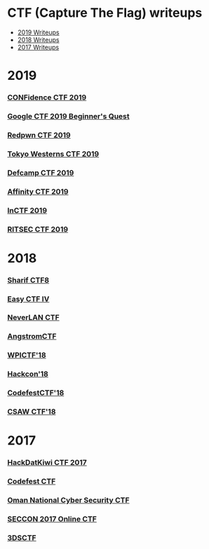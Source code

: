 # CTF (Capture The Flag) writeups

- [2019 Writeups](#2019)
- [2018 Writeups](#2018)
- [2017 Writeups](#2017)


# 2019
### [CONFidence CTF 2019](https://github.com/wr47h/CTF-Writeups/tree/master/2019/CONFidence%20CTF%202019/)
### [Google CTF 2019 Beginner's Quest](https://github.com/wr47h/CTF-Writeups/tree/master/2019/GoogleCTF_Beginners_2019)
### [Redpwn CTF 2019](https://github.com/wr47h/CTF-Writeups/tree/master/2019/Redpwn%20CTF%202019)
### [Tokyo Westerns CTF 2019](https://github.com/wr47h/CTF-Writeups/tree/master/2019/Tokyo%20Westerns%20CTF%202019)
### [Defcamp CTF 2019](https://github.com/wr47h/CTF-Writeups/tree/master/2019/Defcamp%20CTF%202019)
### [Affinity CTF 2019](https://github.com/wr47h/CTF-Writeups/tree/master/2019/Affinity%20CTF%202019)
### [InCTF 2019](https://github.com/wr47h/CTF-Writeups/tree/master/2019/InCTF%202019)
### [RITSEC CTF 2019](https://github.com/wr47h/CTF-Writeups/tree/master/2019/RITSEC%20CTF%202019)

# 2018
### [Sharif CTF8](https://github.com/wr47h/CTF-Writeups/tree/master/2018/Sharif%20CTF8)
### [Easy CTF IV](https://github.com/wr47h/CTF-Writeups/tree/master/2018/Easy%20CTF%20IV1)
### [NeverLAN CTF](https://github.com/wr47h/CTF-Writeups/tree/master/2018/NeverLAN%20CTF%202018)
### [AngstromCTF](https://github.com/wr47h/CTF-Writeups/tree/master/2018/AngstromCTF)
### [WPICTF'18](https://github.com/wr47h/CTF-Writeups/tree/master/2018/WPICTF'18)
### [Hackcon'18](https://github.com/wr47h/CTF-Writeups/tree/master/2018/Hackcon'18)
### [CodefestCTF'18](https://github.com/wr47h/CTF-Writeups/tree/master/2018/CodefestCTF'18)
### [CSAW CTF'18](https://github.com/wr47h/CTF-Writeups/tree/master/2018/CSAW%20CTF'18)

# 2017
### [HackDatKiwi CTF 2017](https://github.com/wr47h/CTF-Writeups/tree/master/2017/HackDatKiwi_CTF)
### [Codefest CTF](https://github.com/wr47h/CTF-Writeups/tree/master/2017/Codefest_CTF)
### [Oman National Cyber Security CTF](https://github.com/wr47h/CTF-Writeups/tree/master/2017/OmanNationalCyberSecurityCTFQuals)
### [SECCON 2017 Online CTF](https://github.com/wr47h/CTF-Writeups/tree/master/2017/SECCON%202017%20Online%20CTF)
### [3DSCTF](https://github.com/wr47h/CTF-Writeups/tree/master/2017/3DSCTF)
